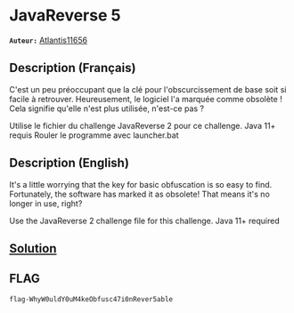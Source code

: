 # JavaReverse 5
**`Auteur:`** [Atlantis11656](https://github.com/MassinissaDjellouli)

## Description (Français)
C'est un peu préoccupant que la clé pour l'obscurcissement de base soit si facile à retrouver. Heureusement, le logiciel l'a marquée comme obsolète ! Cela signifie qu'elle n'est plus utilisée, n'est-ce pas ?

Utilise le fichier du challenge JavaReverse 2 pour ce challenge.
Java 11+ requis
Rouler le programme avec launcher.bat
## Description (English)
It's a little worrying that the key for basic obfuscation is so easy to find. Fortunately, the software has marked it as obsolete! That means it's no longer in use, right?

Use the JavaReverse 2 challenge file for this challenge.
Java 11+ required
## [Solution](./Solution/WRITEUP.MD)
## FLAG
`flag-WhyW0uldY0uM4keObfusc47i0nRever5able`